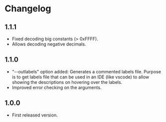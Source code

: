 # Changelog

## 1.1.1

- Fixed decoding big constants (> 0xFFFF).
- Allows decoding negative decimals.


## 1.1.0

- "--outlabels" option added: Generates a commented labels file. Purpose is to get labels file that can be used in an IDE (like vscode) to allow showing the descriptions on hovering over the labels.
- Improved error checking on the arguments.


## 1.0.0

- First released version.

